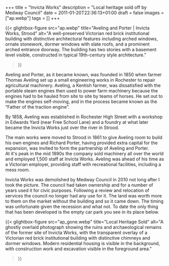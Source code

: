 +++
title = "Invicta Works"
description = "Local heritage sold off by Medway Council"
date = 2011-01-20T22:36:13+01:00
draft = false
images = ["ap.webp"]
tags = []
+++

{{< glightbox-figure 
   src="ap.webp" 
   title="Aveling and Porter | Invicta  Works, Strood"
   alt="A well-preserved Victorian red brick institutional building with distinctive architectural features including arched windows, ornate stonework, dormer windows with slate roofs, and a prominent arched entrance doorway. The building has two stories with a basement level visible, constructed in typical 19th-century style architecture." 
>}}

Aveling and Porter, as it became known, was founded in 1850 when farmer Thomas Aveling set up a small engineering works in Rochester to repair agricultural machinery. Aveling, a Kentish farmer, was dissatisfied with the portable steam engines then used to power farm machinery because the engines had to be hauled from site to site by teams of horses. He set out to make the engines self-moving, and in the process became known as the “Father of the traction engine”.

By 1858, Aveling was established in Rochester High Street with a workshop in Edwards Yard (near Free School Lane) and a foundry at what later became the Invicta Works just over the river in Strood.

The main works were moved to Strood in 1861 to give Aveling room to build his own engines and Richard Porter, having provided extra capital for the expansion, was invited to form the partnership of Aveling and Porter.\
At it's peak in the mid 1890s the company sold machinery all over the world and employed 1,500 staff at Invicta Works. Aveling was ahead of his time as a Victorian employer, providing staff with recreational facilities, including a mess room. 

Invicta Works was demolished by Medway Council in 2010 not long after I took the picture. The council had taken ownership and for a number of years used it for civic purposes. Following a review and relocation of services the council no longer had any use for it. The land was worth more to them on the market without the building and so it came down. The timing was unfortunate given the recession and what not. To date the only thing that has been developed is the empty car park you see in its place below.

{{< glightbox-figure 
   src="ap_gone.webp" 
   title="Local Heritage Sold"
   alt="A ghostly overlaid photograph showing the ruins and archaeological remains of the former site of Invicta Works, with the transparent overlay of a Victorian red brick institutional building with distinctive chimneys and dormer windows. Modern residential housing is visible in the background, with construction work and excavation visible in the foreground area." 
>}}
